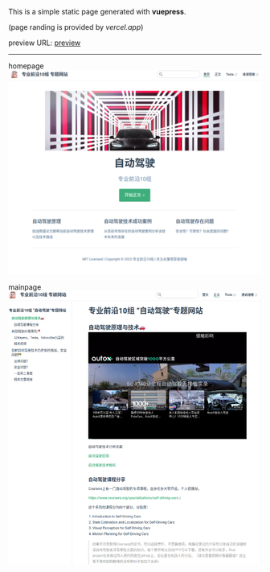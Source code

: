 

This is a simple static page generated with **vuepress**. 

(page randing is provided by *vercel.app*)

preview URL: [preview](vuepress-test-six.vercel.app)

---

homepage
![homepage](./pic/page0.png)


mainpage
![mainpage](./pic/page1.png)


